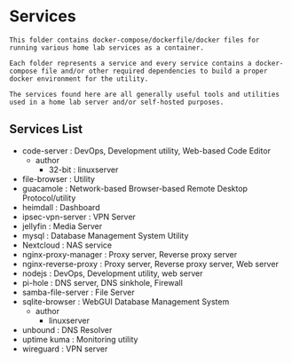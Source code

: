 # Services

```
This folder contains docker-compose/dockerfile/docker files for running various home lab services as a container.

Each folder represents a service and every service contains a docker-compose file and/or other required dependencies to build a proper docker environment for the utility.

The services found here are all generally useful tools and utilities used in a home lab server and/or self-hosted purposes.
```

## Services List
- code-server : DevOps, Development utility, Web-based Code Editor
    - author
        + 32-bit : linuxserver
- file-browser : Utility
- guacamole : Network-based Browser-based Remote Desktop Protocol/utility
- heimdall : Dashboard
- ipsec-vpn-server : VPN Server
- jellyfin : Media Server
- mysql : Database Management System Utility
- Nextcloud : NAS service
- nginx-proxy-manager : Proxy server, Reverse proxy server
- nginx-reverse-proxy : Proxy server, Reverse proxy server, Web server
- nodejs : DevOps, Development utility, web server
- pi-hole : DNS server, DNS sinkhole, Firewall
- samba-file-server : File Server
- sqlite-browser : WebGUI Database Management System
    - author
        + linuxserver
- unbound : DNS Resolver
- uptime kuma : Monitoring utility
- wireguard : VPN server
